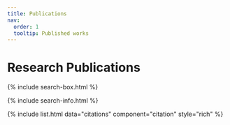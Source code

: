 ```yaml
---
title: Publications
nav:
  order: 1
  tooltip: Published works
---
```


# <i class="fas fa-microscope"></i>Research Publications

{% include search-box.html %}

{% include search-info.html %}

{% include list.html data="citations" component="citation" style="rich" %}
